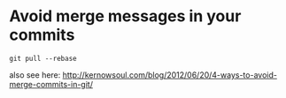 # Avoid merge messages in your commits

``` console
git pull --rebase
```

also see here:
http://kernowsoul.com/blog/2012/06/20/4-ways-to-avoid-merge-commits-in-git/

